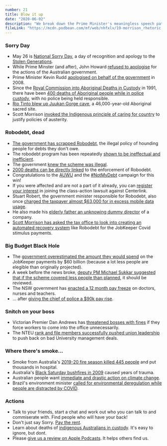 ```yaml
---
number: 21
title: Blow it up
date: "2020-06-02"
description: "We break down the Prime Minister's meaningless speech patterns, then dig into the politics of journalism and climate change."
fileLink: "https://mcdn.podbean.com/mf/web/nhfxlv/19-morrison_rhetoric.mp3"
---
```


### Sorry Day

- May 26 is [National Sorry Day](https://www.reconciliation.org.au/national-sorry-day-an-important-part-of-healing/), a day of recognition and apology to the [Stolen Generations](https://en.wikipedia.org/wiki/Stolen_Generations).
- While Prime Minster (and after), John Howard [refused to apologise](https://www.smh.com.au/national/nothing-to-say-sorry-for-howard-20080312-gds4t6.html) for the actions of the Australian government.
- Prime Minister Kevin Rudd [apologised on behalf of the government](https://www.youtube.com/watch?v=_Dild-xAzJ0) in 2008.
- Since the [Royal Commission into Aboriginal Deaths in Custody](https://en.wikipedia.org/wiki/Royal_Commission_into_Aboriginal_Deaths_in_Custody) in 1991, there have been [400 deaths of Aboriginal people while in police custody](https://www.mamamia.com.au/aboriginal-deaths-in-custody/), with no police being held responsible.
- [Rio Tinto blew up Juukan Gorge cave](https://www.theguardian.com/australia-news/2020/may/26/rio-tinto-blasts-46000-year-old-aboriginal-site-to-expand-iron-ore-mine), a 46,000-year-old Aboriginal sacred site.
- Scott Morrison [invoked the Indigenous principle of caring for country](https://www.msn.com/en-au/video/sport/caring-for-country-pm-outlines-jobmaker-principles/vp-BB14AGgr) to justify policies of austerity.

### Robodebt, dead

- [The government has scrapped Robodebt](https://www.abc.net.au/news/2020-05-29/federal-government-refund-robodebt-scheme-repay-debts/12299410), the illegal policy of hounding people for debts they don't owe. 
- The robodebt program has been repeatedly [shown to be ineffectual and inefficient](https://www.theguardian.com/australia-news/2020/may/30/coalition-told-robodebt-no-longer-viable-and-should-be-abolished-leaked-advice-reveals).
- The government [knew the scheme was illegal](https://thenewdaily.com.au/finance/welfare/2020/02/06/emails-robo-debt-illegal/).
- [2000 deaths can be directly linked](https://www.abc.net.au/triplej/programs/hack/2030-people-have-died-after-receiving-centrelink-robodebt-notice/10821272) to the enforcement of Robodebt.
- Congratulations to the [AUWU](https://unemployedworkersunion.com/) and the [#NotMyDebt](https://www.notmydebt.com.au/) campaign for this win!
- If you were affected and are not a part of it already, you can [register your interest](https://gordonlegal.com.au/robodebt-class-action/) in joining the class-action lawsuit against Centerlink.
- Stuart Robert, the government minister responsible for Robodebt, also once [charged the taxpayer almost $63,000 for in excess mobile data usage](https://www.theguardian.com/australia-news/2020/may/21/stuart-robert-had-multiple-notifications-about-excess-data-costs-he-charged-to-taxpayers).
- He also made his [elderly father an unknowing dummy director](https://www.smh.com.au/politics/federal/stuart-roberts-father-says-he-was-unaware-he-was-director-of-mp-sons-company-for-six-years-20170912-gyfeg7.html) of a company.
- [Scott Morrison has asked the tax office to look into creating an automated recovery system](https://www.smh.com.au/money/tax/employers-could-dock-staff-pay-to-claw-back-incorrect-jobkeeper-payments-20200529-p54xwd.html) like Robodebt for the JobKeeper Covid stimulus payments.

### Big Budget Black Hole

- The [government overestimated the amount they would spend](https://www.thesaturdaypaper.com.au/news/politics/2020/05/30/economic-fallout-the-60b-jobkeeper-error/15907608009903) on the JobKeeper payments by $60 billion (because a lot less people are elegible than originally projected). 
- A week before the news broke, [deputy PM Michael Sukkar suggested that if the scheme covered less people than planned](https://ministers.treasury.gov.au/ministers/michael-sukkar-2019/transcripts/interview-rafael-epstein-abc-774-drive), it should be reviewed.
- The NSW government has [enacted a 12 month pay freeze](https://www.smh.com.au/politics/nsw/nsw-premier-freezes-public-sector-pay-for-12-months-20200527-p54wtj.html) on doctors, nurses and teachers.
- ... after [giving the chief of police a $90k pay rise](https://www.theguardian.com/australia-news/2020/may/13/gladys-berejiklian-under-fire-for-defence-of-police-commissioners-649500-pay).

### Snitch on your boss

- Victorian Premier Dan Andrews has [threatened bosses with fines](https://amp.heraldsun.com.au/coronavirus/premier-daniel-andrews-threatens-fines-if-staff-return-to-the-office/news-story/7dc56ecdd9fc0b00895f3f74d56fd29c) if they force workers to come into the office unnecessarily.
- The NTEU [rank and file members successfully pushed union leadership](https://www.facebook.com/NTEUfightback/photos/rpp.107770750893909/132117358459248/?type=3&theater) to push back on bad University management deals.

### Where there's smoke...

- Smoke from Australia's [2019-20 fire season killed 445 people](https://www.theguardian.com/australia-news/2020/may/26/australias-summer-bushfire-smoke-killed-445-and-put-thousands-in-hospital-inquiry-hears) and put thousands in hospital.
- Australia's [Black Saturday bushfires in 2009](https://en.wikipedia.org/wiki/Black_Saturday_bushfires) caused years of trauma.
- Australian people want [immediate and drastic action on climate change](https://www.abc.net.au/news/2020-02-05/australia-attitudes-climate-change-action-morrison-government/11878510?nw=0).
- Brazil's environment minister [called for environmental deregulation while people are distracted by COVID](https://www.reuters.com/article/us-brazil-politics-environment/brazil-minister-calls-for-environmental-deregulation-while-public-distracted-by-covid-idUSKBN22Y30Y).


### Actions

- Talk to your friends, start a chat and work out who you can talk to and commiserate with. Find people who will have your back!
- Don't just say Sorry. [Pay the rent](https://paytherent.net.au/).
- Learn about deaths of [indigenous Australians in custody](https://www.theguardian.com/australia-news/2020/jun/01/deaths-in-our-backyard-432-indigenous-australians-have-died-in-custody-since-2008). It's easy to ignore, but dont.
- Please [give us a review on Apple Podcasts](https://podcasts.apple.com/au/podcast/not-good-enough/id1495016430). It helps others find us.



